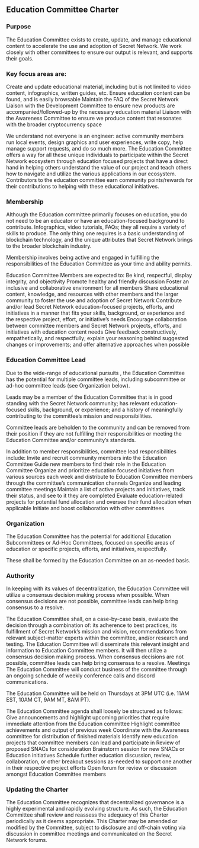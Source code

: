 

## Education Committee Charter

### Purpose
The Education Committee exists to create, update, and manage educational content to accelerate the use and adoption of Secret Network. We work closely with other committees to ensure our output is relevant, and supports their goals.

### Key focus areas are:
Create and update educational material, including but is not limited to video content, infographics, written guides, etc.
Ensure education content can be found, and is easily browsable
Maintain the FAQ of the Secret Network
Liaison with the Development Committee to ensure new products are accompanied/followed-up by the necessary education material
Liaison with the Awareness Committee to ensure we produce content that resonates with the broader cryptocurrency space

We understand not everyone is an engineer: active community members run local events, design graphics and user experiences, write copy, help manage support requests, and do so much more. The Education Committee offers a way for all these unique individuals to participate within the Secret Network ecosystem through education focused projects that have a direct hand in helping others understand the value of our project and teach others how to navigate and utilize the various applications in our ecosystem. Contributors to the education committee earn community points/rewards for their contributions to helping with these educational initiatives. 

### Membership
Although the Education committee primarily focuses on education, you do not need to be an educator or have an education-focused background to contribute. Infographics, video tutorials, FAQs; they all require a variety of skills to produce. The only thing one requires is a basic understanding of blockchain technology, and the unique attributes that Secret Network brings to the broader blockchain industry.

Membership involves being active and engaged in fulfilling the responsibilities of the Education Committee as your time and ability permits.

Education Committee Members are expected to:
Be kind, respectful, display integrity, and objectivity
Promote healthy and friendly discussion 
Foster an inclusive and collaborative environment for all members
Share educational content, knowledge, and resources with other members and the larger community to foster the use and adoption of Secret Network
Contribute and/or lead Secret Network education-focused projects, efforts, and initiatives in a manner that fits your skills, background, or experience and the respective project, effort, or initiative’s needs
Encourage collaboration between committee members and Secret Network projects, efforts, and initiatives with education content needs
Give feedback constructively, empathetically, and respectfully; explain your reasoning behind suggested changes or improvements; and offer alternative approaches when possible

### Education Committee Lead
Due to the wide-range of educational pursuits , the Education Committee has the potential for multiple committee leads, including subcommittee or ad-hoc committee leads (see Organization below).

Leads may be a member of the Education Committee that is in good standing with the Secret Network community; has relevant education-focused skills, background, or experience; and a history of meaningfully contributing to the committee’s mission and responsibilities.

Committee leads are beholden to the community and can be removed from their position if they are not fulfilling their responsibilities or meeting the Education Committee and/or community’s standards.

In addition to member responsibilities, committee lead responsibilities include:
Invite and recruit community members into the Education Committee
Guide new members to find their role in the Education Committee
Organize and prioritize education focused initiatives from various sources each week and distribute to Education Committee members through the committee’s communication channels
Organize and leading committee meetings
Maintain a list of active projects and initiatives, track their status, and see to it they are completed
Evaluate education-related projects for potential fund allocation and oversee their fund allocation when applicable
Initiate and boost collaboration with other committees

### Organization
The Education Committee has the potential for additional Education Subcommittees or Ad-Hoc Committees, focused on specific areas of education or specific projects, efforts, and initiatives, respectfully.

These shall be formed by the Education Committee on an as-needed basis.
### Authority
In keeping with its values of decentralization, the Education Committee will utilize a consensus decision making process when possible. When consensus decisions are not possible, committee leads can help bring consensus to a resolve.

The Education Committee shall, on a case-by-case basis, evaluate the decision through a combination of: its adherence to best practices, its fulfillment of Secret Network’s mission and vision, recommendations from relevant subject-matter experts within the committee, and/or research and testing. The Education Committee will disseminate this relevant insight and information to Education Committee members. It will then utilize a consensus decision making process. When consensus decisions are not possible, committee leads can help bring consensus to a resolve.
Meetings
The Education Committee will conduct business of the committee through an ongoing schedule of weekly conference calls and discord communications.

The Education Committee will be held on Thursdays at 3PM UTC (i.e. 11AM EST, 10AM CT, 9AM MT, 8AM PT).


The Education Committee agenda shall loosely be structured as follows:
Give announcements and highlight upcoming priorities that require immediate attention from the Education committee 
Highlight committee achievements and output of previous week
Coordinate with the Awareness committee for distribution of finished materials
Identify new education projects that committee members can lead and participate in
Review of proposed SNACs for consideration
Brainstorm session for new SNACs or Education initiatives
Schedule further education discussion, review, collaboration, or other breakout sessions as-needed to support one another in their respective project efforts
Open forum for review or discussion amongst Education Committee members

### Updating the Charter
The Education Committee recognizes that decentralized governance is a highly experimental and rapidly evolving structure. As such, the Education Committee shall review and reassess the adequacy of this Charter periodically as it deems appropriate. This Charter may be amended or modified by the Committee, subject to disclosure and off-chain voting via discussion in committee meetings and communicated on the Secret Network forums. 
